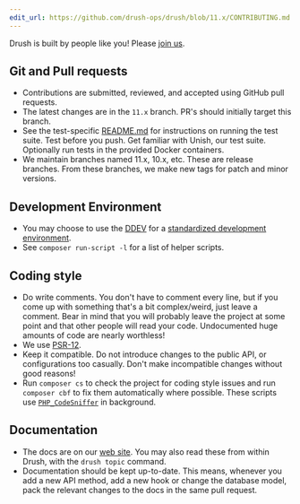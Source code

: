 ```yaml
---
edit_url: https://github.com/drush-ops/drush/blob/11.x/CONTRIBUTING.md
---
```

Drush is built by people like you! Please [join us](https://github.com/drush-ops/drush).

## Git and Pull requests
* Contributions are submitted, reviewed, and accepted using GitHub pull requests.
* The latest changes are in the `11.x` branch. PR's should initially target this branch.
* See the test-specific [README.md](https://github.com/drush-ops/drush/blob/11.x/docs/contribute/unish.md) for instructions on running the test suite. Test before you push. Get familiar with Unish, our test suite. Optionally run tests in the provided Docker containers.
* We maintain branches named 11.x, 10.x, etc. These are release branches. From these branches, we make new tags for patch and minor versions.

## Development Environment
* You may choose to use the [DDEV](https://ddev.readthedocs.io/) for a [standardized development environment](/.ddev/config.yaml).
* See `composer run-script -l` for a list of helper scripts.

## Coding style
* Do write comments. You don't have to comment every line, but if you come up with something that's a bit complex/weird, just leave a comment. Bear in mind that you will probably leave the project at some point and that other people will read your code. Undocumented huge amounts of code are nearly worthless!
* We use [PSR-12](https://www.php-fig.org/psr/psr-12/).
* Keep it compatible. Do not introduce changes to the public API, or configurations too casually. Don't make incompatible changes without good reasons!
* Run `composer cs` to check the project for coding style issues and run `composer cbf` to fix them automatically where possible. These scripts use [`PHP_CodeSniffer`](https://github.com/squizlabs/PHP_CodeSniffer) in background.

## Documentation
* The docs are on our [web site](https://www.drush.org). You may also read these from within Drush, with the `drush topic` command.
* Documentation should be kept up-to-date. This means, whenever you add a new API method, add a new hook or change the database model, pack the relevant changes to the docs in the same pull request.

